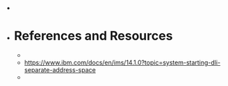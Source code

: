 -
- # References and Resources
	-
	- https://www.ibm.com/docs/en/ims/14.1.0?topic=system-starting-dli-separate-address-space
	-